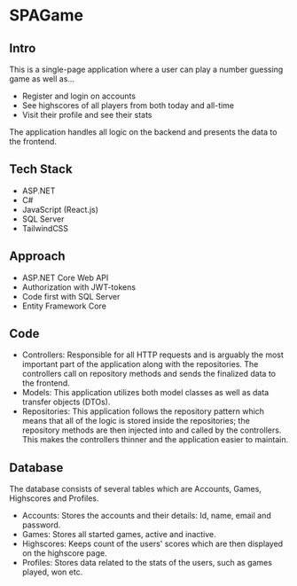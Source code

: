 # SPAGame

## Intro

This is a single-page application where a user can play a number guessing game as well as...
- Register and login on accounts
- See highscores of all players from both today and all-time
- Visit their profile and see their stats

The application handles all logic on the backend and presents the data to the frontend.

## Tech Stack

- ASP.NET
- C#
- JavaScript (React.js)
- SQL Server
- TailwindCSS

## Approach

- ASP.NET Core Web API
- Authorization with JWT-tokens
- Code first with SQL Server
- Entity Framework Core

## Code

- Controllers: Responsible for all HTTP requests and is arguably the most important part of the application along with the repositories. The controllers call on repository methods and sends the finalized data to the frontend.
- Models: This application utilizes both model classes as well as data transfer objects (DTOs).
- Repositories: This application follows the repository pattern which means that all of the logic is stored inside the repositories; the repository methods are then injected into and called by the controllers. This makes the controllers thinner and the application easier to maintain.

## Database

The database consists of several tables which are Accounts, Games, Highscores and Profiles.

- Accounts: Stores the accounts and their details: Id, name, email and password.
- Games: Stores all started games, active and inactive.
- Highscores: Keeps count of the users' scores which are then displayed on the highscore page.
- Profiles: Stores data related to the stats of the users, such as games played, won etc.